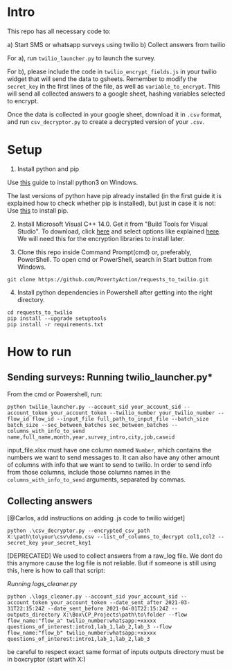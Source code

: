 # Intro

This repo has all necessary code to:

a) Start SMS or whatsapp surveys using twilio
b) Collect answers from twilio

For a), run `twilio_launcher.py` to launch the survey.

For b), please include the code in `twilio_encrypt_fields.js` in your twilio widget that will send the data to gsheets. Remember to modify the `secret_key` in the first lines of the file, as well as `variable_to_encrypt`. This will send all collected answers to a google sheet, hashing variables selected to encrypt.

Once the data is collected in your google sheet, download it in `.csv` format, and run `csv_decryptor.py` to create a decrypted version of your `.csv`.

# Setup

1. Install python and pip

Use [this](https://phoenixnap.com/kb/how-to-install-python-3-windows) guide to install python3 on Windows.

The last versions of python have pip already installed (in the first guide it is explained how to check whether pip is installed), but just in case it is not: Use [this](https://www.liquidweb.com/kb/install-pip-windows/) to install pip.

2. Install Microsoft Visual C++ 14.0. Get it from "Build Tools for Visual Studio". To download, click [here](https://download.visualstudio.microsoft.com/download/pr/3e542575-929e-4297-b6c6-bef34d0ee648/639c868e1219c651793aff537a1d3b77/vs_buildtools.exe) and select options like explained [here](https://stackoverflow.com/questions/29846087/microsoft-visual-c-14-0-is-required-unable-to-find-vcvarsall-bat/55575792#55575792). We will need this for the encryption libraries to install later.

3. Clone this repo inside Command Prompt(cmd) or, preferably, PowerShell. To open cmd or PowerShell, search in Start button from Windows.

`git clone https://github.com/PovertyAction/requests_to_twilio.git`

4. Install python dependencies in Powershell after getting into the right directory.

`cd requests_to_twilio` </br>
`pip install --upgrade setuptools` </br>
`pip install -r requirements.txt`

# How to run

## Sending surveys: Running twilio_launcher.py*

From the cmd or Powershell, run:

`python twilio_launcher.py --account_sid your_account_sid --account_token your_account_token --twilio_number your_twilio_number --flow_id flow_id --input_file full_path_to_input_file --batch_size batch_size --sec_between_batches sec_between_batches --columns_with_info_to_send name,full_name,month,year,survey_intro,city,job,caseid`

input_file.xlsx must have one column named `Number`, which contains the numbers we want to send messages to. It can also have any other amount of columns with info that we want to send to twilio.  In order to send info from those columns, include those columns names in the `columns_with_info_to_send` arguments, separated by commas.

## Collecting answers

[@Carlos, add instructions on adding .js code to twilio widget]

`python .\csv_decryptor.py --encrypted_csv_path X:\path\to\your\csv\demo.csv --list_of_columns_to_decrypt col1,col2 --secret_key your_secret_key1`

[DEPRECATED]
We used to collect answers from a raw_log file. We dont do this anymore cause the log file is not reliable. But if someone is still using this, here is how to call that script:

*Running logs_cleaner.py*

`python .\logs_cleaner.py --account_sid your_account_sid --account_token your_account_token --date_sent_after 2021-03-31T22:15:24Z --date_sent_before 2021-04-01T22:15:24Z --outputs_directory X:\Box\CP_Projects\path\to\folder --flow flow_name:"flow_a" twilio_number:whatsapp:+xxxxx questions_of_interest:intro1,lab_1,lab_2,lab_3 --flow flow_name:"flow_b" twilio_number:whatsapp:+xxxxx questions_of_interest:intro1,lab_1,lab_2,lab_3`

be careful to respect exact same format of inputs
outputs directory must be in boxcryptor (start with X:)
